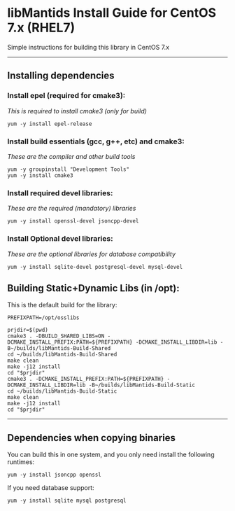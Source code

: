 # libMantids Install Guide for CentOS 7.x (RHEL7)

Simple instructions for building this library in CentOS 7.x

***

## Installing dependencies

### Install epel (required for cmake3):
*This is required to install cmake3 (only for build)*
```
yum -y install epel-release
```



### Install build essentials (gcc, g++, etc) and cmake3:

*These are the compiler and other build tools*

```
yum -y groupinstall "Development Tools"
yum -y install cmake3
```

### Install required devel libraries:

*These are the required (mandatory) libraries*

```
yum -y install openssl-devel jsoncpp-devel
```

### Install Optional devel libraries:

*These are the optional libraries for database compatibility*

```
yum -y install sqlite-devel postgresql-devel mysql-devel
```

## Building Static+Dynamic Libs (in /opt):

This is the default build for the library:

```
PREFIXPATH=/opt/osslibs

prjdir=$(pwd)
cmake3 . -DBUILD_SHARED_LIBS=ON -DCMAKE_INSTALL_PREFIX:PATH=${PREFIXPATH} -DCMAKE_INSTALL_LIBDIR=lib -B~/builds/libMantids-Build-Shared
cd ~/builds/libMantids-Build-Shared
make clean
make -j12 install
cd "$prjdir"
cmake3 . -DCMAKE_INSTALL_PREFIX:PATH=${PREFIXPATH} -DCMAKE_INSTALL_LIBDIR=lib -B~/builds/libMantids-Build-Static
cd ~/builds/libMantids-Build-Static
make clean
make -j12 install
cd "$prjdir"
```


***
## Dependencies when copying binaries

You can build this in one system, and you only need install the following runtimes:

```
yum -y install jsoncpp openssl 
```

If you need database support:

```
yum -y install sqlite mysql postgresql
```




